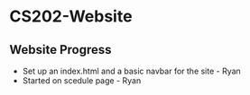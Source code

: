 # CS202-Website

## Website Progress
* Set up an index.html and a basic navbar for the site - Ryan
* Started on scedule page - Ryan
